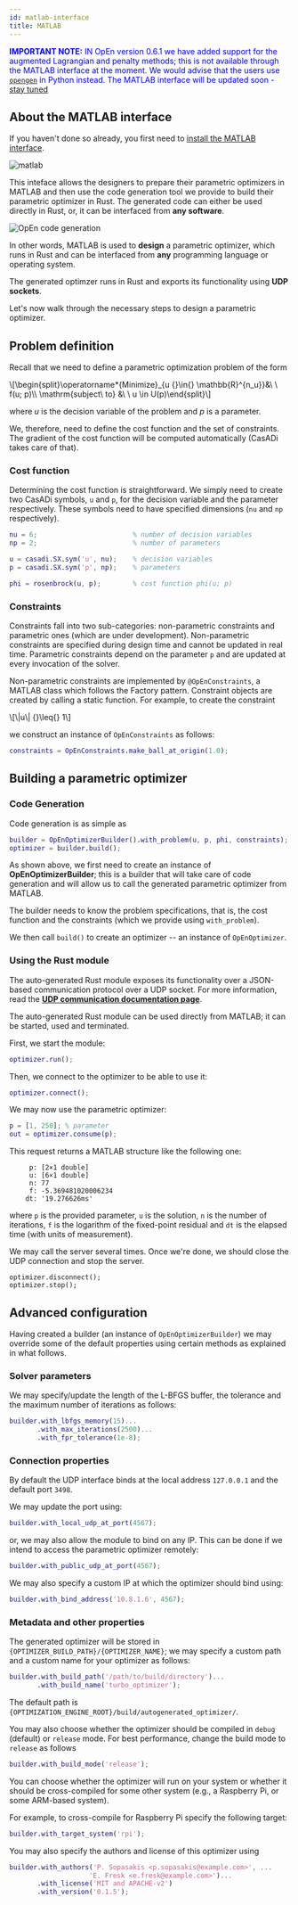 ```yaml
---
id: matlab-interface
title: MATLAB
---
```


<script type="text/x-mathjax-config">MathJax.Hub.Config({tex2jax: {inlineMath: [['$','$'], ['\\(','\\)']]}});</script>
<script type="text/javascript" src="https://cdn.mathjax.org/mathjax/latest/MathJax.js?config=TeX-AMS-MML_HTMLorMML"></script>

<font color="blue"><b>IMPORTANT NOTE:</b> IN OpEn version 0.6.1 we have added support 
for the augmented Lagrangian and penalty methods; this is not available through the 
MATLAB interface at the moment. We would advise that the users use [`opengen`] in Python
instead. The MATLAB interface will be updated soon - [stay tuned]</font>

[`opengen`]: ./python-interface
[stay tuned]: https://twitter.com/isToxic

## About the MATLAB interface
If you haven't done so already, you first need to [install the MATLAB interface](./installation#matlab-interface).

![matlab](/optimization-engine/img/matlab_logo.png)

This inteface allows the designers to prepare their parametric optimizers in MATLAB and then use the code generation tool we provide to build their parametric optimizer in Rust. The generated code can either be used directly in Rust, or, it can be interfaced from **any software**.

![OpEn code generation](/optimization-engine/img/115ba54c2ad0.gif "Quick code generation")

In other words, MATLAB is used to **design** a parametric optimizer, which runs in Rust and can be interfaced from **any** programming language or operating system.

The generated optimzer runs in Rust and exports its functionality using **UDP sockets**.

Let's now walk through the necessary steps to design a parametric optimizer.

## Problem definition

Recall that we need to define a parametric optimization problem of the form

<div class="math">
\[\begin{split}\operatorname*{Minimize}_{u {}\in{} \mathbb{R}^{n_u}}&amp;\ \ f(u; p)\\
\mathrm{subject\ to} &amp;\ \ u \in U(p)\end{split}\]</div>

where $u$ is the decision variable of the problem and $p$ is a parameter.

We, therefore, need to define the cost function and the set of constraints. The gradient of the cost function will be computed automatically (CasADi takes care of that).


### Cost function
Determining the cost function is straightforward. We simply need to create two CasADi symbols, `u` and `p`, for the decision variable and the parameter respectively. These symbols need to have specified dimensions (`nu` and `np` respectively).

```matlab
nu = 6;                        % number of decision variables
np = 2;                        % number of parameters

u = casadi.SX.sym('u', nu);    % decision variables
p = casadi.SX.sym('p', np);    % parameters

phi = rosenbrock(u, p);        % cost function phi(u; p)
```

### Constraints

Constraints fall into two sub-categories: non-parametric constraints and parametric ones (which are under development). Non-parametric constraints are specified during design time and cannot be updated in real time. Parametric constraints depend on the parameter `p` and are updated at every invocation of the solver.

Non-parametric constraints are implemented by `@OpEnConstraints`, a MATLAB class which follows the Factory pattern. Constraint objects are created by calling a static function. For example, to create the constraint

<div class="math">
\[\|u\| {}\leq{} 1\]
</div>

we construct an instance of `OpEnConstraints` as follows:


```matlab
constraints = OpEnConstraints.make_ball_at_origin(1.0);
```

## Building a parametric optimizer

### Code Generation

Code generation is as simple as

```matlab
builder = OpEnOptimizerBuilder().with_problem(u, p, phi, constraints);
optimizer = builder.build();
```

As shown above, we first need to create an instance of **OpEnOptimizerBuilder**; this is a builder that will take care of code generation and will allow us to call the generated parametric optimizer from MATLAB.


The builder needs to know the problem specifications, that is, the cost function and the constraints (which we provide using `with_problem`).

We then call `build()` to create an optimizer -- an instance of `OpEnOptimizer`.



### Using the Rust module
The auto-generated Rust module exposes its functionality over a JSON-based communication protocol over a UDP socket. For more information, read the [**UDP communication documentation page**](./udp-sockets).

The auto-generated Rust module can be used directly from MATLAB; it can be started, used and terminated.

First, we start the module:

```matlab
optimizer.run();
```

Then, we connect to the optimizer to be able to use it:

```matlab
optimizer.connect();
```

We may now use the parametric optimizer:

```matlab
p = [1, 250]; % parameter
out = optimizer.consume(p);
```

This request returns a MATLAB structure like the following one:

```text
     p: [2×1 double]
     u: [6×1 double]
     n: 77
     f: -5.369481020006234
    dt: '19.276626ms'
```

where `p` is the provided parameter, `u` is the solution, `n` is the number of iterations, `f` is the logarithm of the fixed-point residual and `dt` is the elapsed time (with units of measurement).

We may call the server several times. Once we're done, we should close the UDP connection and stop the server.

```matlabf
optimizer.disconnect();
optimizer.stop();
```

## Advanced configuration

Having created a builder (an instance of `OpEnOptimizerBuilder`) we may override some of the default properties using certain methods as explained in what follows.

### Solver parameters
We may specify/update the length of the L-BFGS  buffer, the tolerance and the maximum number of iterations as follows:

```matlab
builder.with_lbfgs_memory(15)...
       .with_max_iterations(2500)...
       .with_fpr_tolerance(1e-8);
```

### Connection properties
By default the UDP interface binds at the local address `127.0.0.1` and the default port `3498`.

We may update the port using:

```matlab
builder.with_local_udp_at_port(4567);
```

or, we may also allow the module to bind on any IP. This can be done if we intend to access the parametric optimizer remotely:

```matlab
builder.with_public_udp_at_port(4567);
```

We may also specify a custom IP at which the optimizer should bind using:

```matlab
builder.with_bind_address('10.8.1.6', 4567);
```

### Metadata and other properties

The generated optimizer will be stored in `{OPTIMIZER_BUILD_PATH}/{OPTIMIZER_NAME}`; we may specify a custom path and a custom name for your optimizer as follows:

```matlab
builder.with_build_path('/path/to/build/directory')...
       .with_build_name('turbo_optimizer');
```
The default path is `{OPTIMIZATION_ENGINE_ROOT}/build/autogenerated_optimizer/`.

You may also choose whether the optimizer should be compiled in `debug` (default) or `release` mode. For best performance, change the build mode to `release` as follows

```matlab
builder.with_build_mode('release');
```

You can choose whether the optimizer will run on your system or whether it should be cross-compiled for some other system (e.g., a Raspberry Pi, or some ARM-based system).

For example, to cross-compile for Raspberry Pi specify the following target:


```matlab
builder.with_target_system('rpi');
```

You may also specify the authors and license of this optimizer using

```matlab
builder.with_authors('P. Sopasakis <p.sopasakis@example.com>', ...
                    'E. Fresk <e.fresk@example.com>')...
       .with_license('MIT and APACHE-v2')
       .with_version('0.1.5');
```

